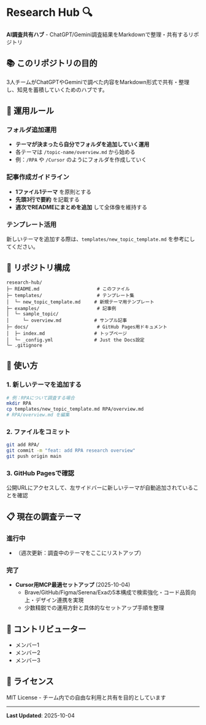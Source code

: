 # Research Hub 🔍

**AI調査共有ハブ** - ChatGPT/Gemini調査結果をMarkdownで整理・共有するリポジトリ

## 📚 このリポジトリの目的

3人チームがChatGPTやGeminiで調べた内容をMarkdown形式で共有・整理し、知見を蓄積していくためのハブです。

## 🎯 運用ルール

### フォルダ追加運用

* **テーマが決まったら自分でフォルダを追加していく運用**
* 各テーマは `/topic-name/overview.md` から始める
* 例：`/RPA` や `/Cursor` のようにフォルダを作成していく

### 記事作成ガイドライン

* **1ファイル1テーマ** を原則とする
* **先頭3行で要約** を記載する
* **週次でREADMEにまとめを追加** して全体像を維持する

### テンプレート活用

新しいテーマを追加する際は、`templates/new_topic_template.md` を参考にしてください。

## 📂 リポジトリ構成

```
research-hub/
├─ README.md                     # このファイル
├─ templates/                    # テンプレート集
│  └─ new_topic_template.md     # 新規テーマ用テンプレート
├─ examples/                     # 記事例
│  └─ sample_topic/
│     └─ overview.md            # サンプル記事
├─ docs/                         # GitHub Pages用ドキュメント
│  ├─ index.md                  # トップページ
│  └─ _config.yml               # Just the Docs設定
└─ .gitignore
```

## 🚀 使い方

### 1. 新しいテーマを追加する

```bash
# 例：RPAについて調査する場合
mkdir RPA
cp templates/new_topic_template.md RPA/overview.md
# RPA/overview.md を編集
```

### 2. ファイルをコミット

```bash
git add RPA/
git commit -m "feat: add RPA research overview"
git push origin main
```

### 3. GitHub Pagesで確認

公開URLにアクセスして、左サイドバーに新しいテーマが自動追加されていることを確認

## 📋 現在の調査テーマ

### 進行中

* （週次更新：調査中のテーマをここにリストアップ）

### 完了

* **Cursor用MCP最適セットアップ** (2025-10-04)
  * Brave/GitHub/Figma/Serena/Exaの5本構成で検索強化・コード品質向上・デザイン連携を実現
  * 少数精鋭での運用方針と具体的なセットアップ手順を整理

## 👥 コントリビューター

* メンバー1
* メンバー2
* メンバー3

## 📝 ライセンス

MIT License - チーム内での自由な利用と共有を目的としています

---

**Last Updated**: 2025-10-04

